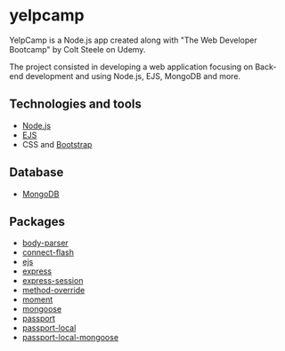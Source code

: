 # yelpcamp
YelpCamp is a Node.js app created along with "The Web Developer Bootcamp" by Colt Steele on Udemy. 

The project consisted in developing a web application focusing on Back-end development and using Node.js, EJS, MongoDB and more. 

## Technologies and tools
* [Node.js](https://nodejs.org/en/)
* [EJS](http://www.ejs.co/)
* CSS and [Bootstrap](http://getbootstrap.com/)

## Database
* [MongoDB](https://www.mongodb.com/)

## Packages
* [body-parser](https://github.com/expressjs/body-parser)
* [connect-flash](https://github.com/jaredhanson/connect-flash)
* [ejs](https://github.com/tj/ejs)
* [express](https://github.com/expressjs/express)
* [express-session](https://github.com/expressjs/session)
* [method-override](https://github.com/expressjs/method-override)
* [moment](https://github.com/moment/moment)
* [mongoose](https://github.com/Automattic/mongoose)
* [passport](https://github.com/jaredhanson/passport)
* [passport-local](https://github.com/jaredhanson/passport-local)
* [passport-local-mongoose](https://github.com/saintedlama/passport-local-mongoose)
